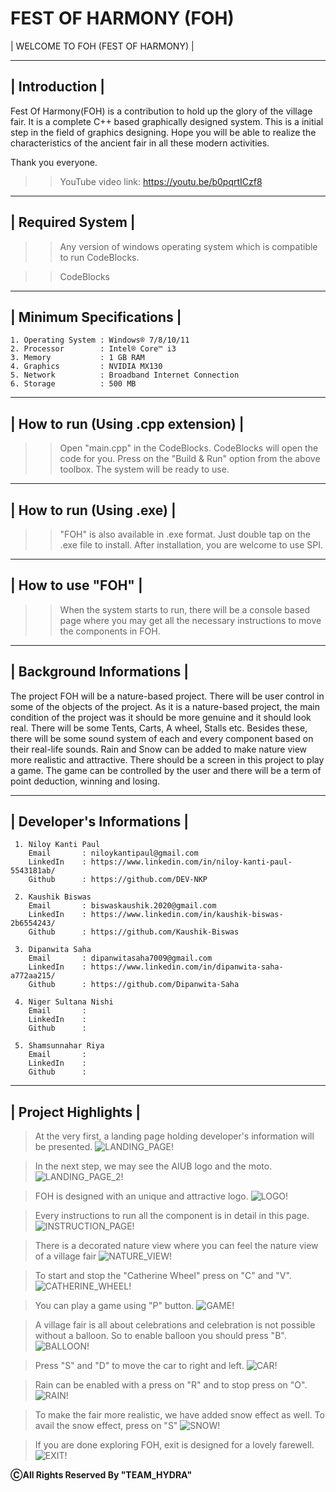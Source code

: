 # FEST OF HARMONY (FOH)

| WELCOME TO FOH (FEST OF HARMONY) |

 ----------------
 | Introduction |
 ----------------

Fest Of Harmony(FOH) is a contribution to hold up the glory of the village fair. It is a complete C++ based graphically designed system. This is a initial step in the field of graphics designing. Hope you will be able to realize the characteristics of the ancient fair in all these modern activities.

Thank you everyone.


>> YouTube video link: https://youtu.be/b0pqrtICzf8


-------------------
| Required System |
-------------------

 >> Any version of windows operating system which is compatible to run CodeBlocks.
 
 >> CodeBlocks

--------------------------
| Minimum Specifications |
--------------------------

    1. Operating System : Windows® 7/8/10/11
    2. Processor		: Intel® Core™ i3
    3. Memory			: 1 GB RAM
    4. Graphics			: NVIDIA MX130
    5. Network			: Broadband Internet Connection
    6. Storage			: 500 MB

-------------------------------------------------
| How to run (Using .cpp extension) |
-------------------------------------------------

 >> Open "main.cpp" in the CodeBlocks.
 >> CodeBlocks will open the code for you.
 >> Press on the "Build & Run" option from the above toolbox.
 >> The system will be ready to use.

---------------------------
| How to run (Using .exe) |
---------------------------

 >> "FOH" is also available in .exe format.
 >> Just double tap on the .exe file to install.
 >> After installation, you are welcome to use SPI.

--------------------
| How to use "FOH" |
--------------------

 >> When the system starts to run, there will be a console based page where you may get all the necessary instructions to move the components in FOH.

---------------------------
| Background Informations |
---------------------------

The project FOH will be a nature-based project. There will be user control in some of the objects of the project. As it is a nature-based project, the main condition of the project was it should be more genuine and it should look real. There will be some Tents, Carts, A wheel, Stalls etc. Besides these, there will be some sound system of each and every component based on their real-life sounds. Rain and Snow can be added to make nature view more realistic and attractive. There should be a screen in this project to play a game. The game can be controlled by the user and there will be a term of point deduction, winning and losing.



----------------------------
| Developer's Informations |
----------------------------
	 1. Niloy Kanti Paul
		Email		: niloykantipaul@gmail.com
		LinkedIn	: https://www.linkedin.com/in/niloy-kanti-paul-5543181ab/
		Github		: https://github.com/DEV-NKP

	 2. Kaushik Biswas
		Email		: biswaskaushik.2020@gmail.com
		LinkedIn	: https://www.linkedin.com/in/kaushik-biswas-2b6554243/
		Github		: https://github.com/Kaushik-Biswas

	 3. Dipanwita Saha
		Email		: dipanwitasaha7009@gmail.com
		LinkedIn	: https://www.linkedin.com/in/dipanwita-saha-a772aa215/
		Github		: https://github.com/Dipanwita-Saha

	 4. Niger Sultana Nishi
		Email		: 
		LinkedIn	: 
		Github		: 

	 5. Shamsunnahar Riya
		Email		: 
		LinkedIn	: 
		Github		: 


----------------------
| Project Highlights |
----------------------

> At the very first, a landing page holding developer's information will be presented.
![LANDING_PAGE!](README_IMAGE/landing_page.PNG)

> In the next step, we may see the AIUB logo and the moto.
![LANDING_PAGE_2!](README_IMAGE/landing_page_2.PNG)

> FOH is designed with an unique and attractive logo.
![LOGO!](README_IMAGE/logo.PNG)

> Every instructions to run all the component is in detail in this page.
![INSTRUCTION_PAGE!](README_IMAGE/instruction_page.PNG)

> There is a decorated nature view where you can feel the nature view of a village fair
![NATURE_VIEW!](README_IMAGE/nature_view.PNG)

> To start and stop the "Catherine Wheel" press on "C" and "V".
![CATHERINE_WHEEL!](README_IMAGE/catherine_wheel.PNG)

> You can play a game using "P" button.
![GAME!](README_IMAGE/game.PNG)

> A village fair is all about celebrations and celebration is not possible without a balloon. So to enable balloon you should press "B".
![BALLOON!](README_IMAGE/balloon.PNG)

> Press "S" and "D" to move the car to right and left.
![CAR!](README_IMAGE/car.PNG)

> Rain can be enabled with a press on "R" and to stop press on "O".
![RAIN!](README_IMAGE/rain.PNG)

> To make the fair more realistic, we have added snow effect as well. To avail the snow effect, press on "S"
![SNOW!](README_IMAGE/snow.PNG)

> If you are done exploring FOH, exit is designed for a lovely farewell.
![EXIT!](README_IMAGE/exit.png)

********************************************ⒸAll Rights Reserved By "TEAM_HYDRA"********************************************

